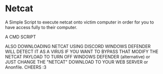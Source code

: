 # Netcat 
A Simple Script to execute netcat onto victim computer in order for you to have access fully to their computer.

A CMD SCRIPT 

ALSO DOWNLOADING NETCAT USING DISCORD WINDOWS DEFENDER WILL DETECT IT AS A VIRUS IF YOU WANT TO BYPASS THAT MODIFY THE NETCAT PAYLOAD TO TURN OFF WINDOWS DEFENDER (alternative) or JUST CHANGE THE "NETCAT" DOWNLOAD TO YOUR WEB SERVER or Anonfile. CHEERS :3




